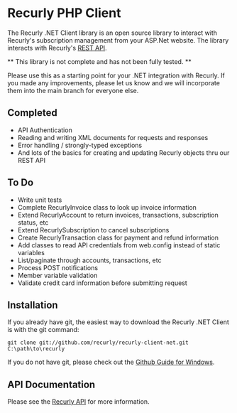 ﻿Recurly PHP Client
==================

The Recurly .NET Client library is an open source library to interact with Recurly's subscription management from your ASP.Net website. The library interacts with Recurly's [REST API](http://support.recurly.com/faqs/api).

** This library is not complete and has not been fully tested. **

Please use this as a starting point for your .NET integration with Recurly.  If you made any improvements, please let us know and we will incorporate them into the main branch for everyone else.

Completed
---------

* API Authentication
* Reading and writing XML documents for requests and responses
* Error handling / strongly-typed exceptions
* And lots of the basics for creating and updating Recurly objects thru our REST API

To Do
-----

* Write unit tests
* Complete RecurlyInvoice class to look up invoice information
* Extend RecurlyAccount to return invoices, transactions, subscription status, etc
* Extend RecurlySubscription to cancel subscriptions
* Create RecurlyTransaction class for payment and refund information
* Add classes to read API credentials from web.config instead of static variables
* List/paginate through accounts, transactions, etc
* Process POST notifications
* Member variable validation
* Validate credit card information before submitting request


Installation
------------

If you already have git, the easiest way to download the Recurly .NET Client is with the git command:

    git clone git://github.com/recurly/recurly-client-net.git C:\path\to\recurly

If you do not have git, please check out the [Github Guide for Windows](http://github.com/guides/using-git-and-github-for-the-windows-for-newbies).


API Documentation
-----------------

Please see the [Recurly API](http://support.recurly.com/faqs/api/) for more information.